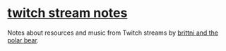 # [twitch stream notes](https://brittni-and-the-polar-bear.github.io/twitch-stream-notes/)

Notes about resources and music from Twitch streams by [brittni and the polar bear](https://www.twitch.tv/brittniandthepolarbear).
